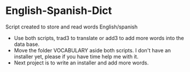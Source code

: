 # English-Spanish-Dict
Script created to store and read words English/spanish 

- Use both scripts, trad3 to translate or add3 to add more words into the data base.
- Move the folder VOCABULARY aside both scripts. I don't have an installer yet, please if you have time help me with it.
- Next project is to write an installer and add more words.
